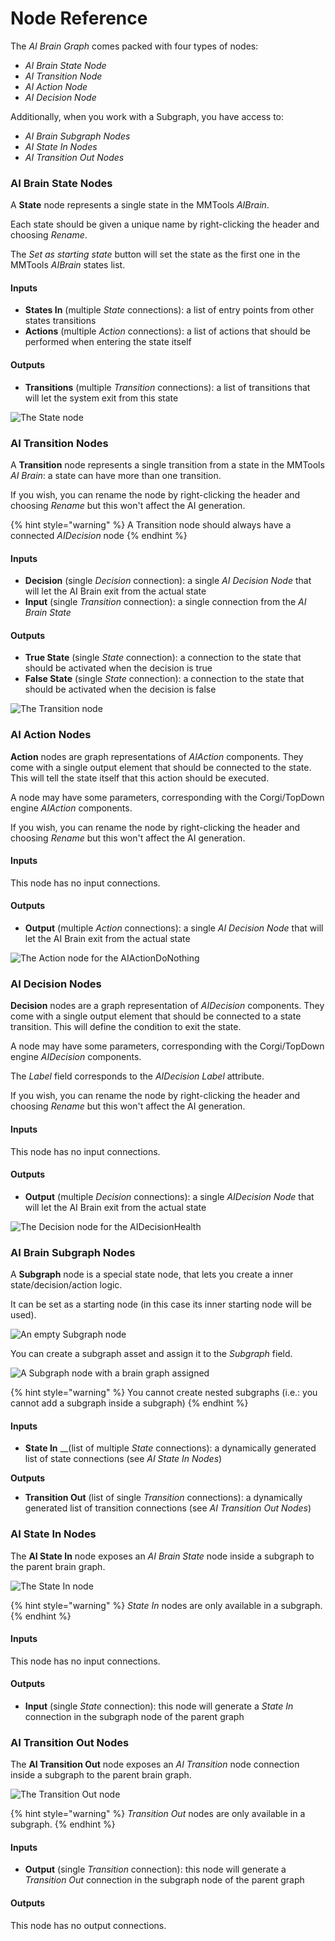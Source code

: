 # Node Reference

The _AI Brain Graph_ comes packed with four types of nodes:

* _AI Brain State Node_
* _AI Transition Node_
* _AI Action Node_
* _AI Decision Node_

Additionally, when you work with a Subgraph, you have access to:

* _AI Brain Subgraph Nodes_
* _AI State In Nodes_
* _AI Transition Out Nodes_

### AI Brain State Nodes

A **State** node represents a single state in the MMTools _AIBrain_.

Each state should be given a unique name by right-clicking the header and choosing _Rename_.

The _Set as starting state_ button will set the state as the first one in the MMTools _AIBrain_ states list.

#### Inputs

* **States In** \(multiple _State_ connections\): a list of entry points from other states transitions
* **Actions** \(multiple _Action_ connections\): a list of actions that should be performed when entering the state itself

#### Outputs

* **Transitions** \(multiple _Transition_ connections\): a list of transitions that will let the system exit from this state 

![The State node](../.gitbook/assets/node_reference_001.png)

### AI Transition Nodes

A **Transition** node represents a single transition from a state in the MMTools _AI Brain_: a state can have more than one transition.

If you wish, you can rename the node by right-clicking the header and choosing _Rename_ but this won't affect the AI generation.

{% hint style="warning" %}
A Transition node should always have a connected _AIDecision_ node
{% endhint %}

#### Inputs

* **Decision** \(single _Decision_ connection\): a single _AI Decision Node_ that will let the AI Brain exit from the actual state
* **Input** \(single _Transition_ connection\): a single connection from the _AI Brain State_

#### Outputs

* **True State** \(single _State_ connection\): a connection to the state that should be activated when the decision is true
* **False State** \(single _State_ connection\): a connection to the state that should be activated when the decision is false

![The Transition node](../.gitbook/assets/node_reference_002.png)

### AI Action Nodes

**Action** nodes are graph representations of _AIAction_ components. They come with a single output element that should be connected to the state. This will tell the state itself that this action should be executed.

A node may have some parameters, corresponding with the Corgi/TopDown engine _AIAction_ components.

If you wish, you can rename the node by right-clicking the header and choosing _Rename_ but this won't affect the AI generation.

#### Inputs

This node has no input connections.

#### Outputs

* **Output** \(multiple _Action_ connections\): a single _AI Decision Node_ that will let the AI Brain exit from the actual state

![The Action node for the AIActionDoNothing](../.gitbook/assets/node_reference_003.png)

### AI Decision Nodes

**Decision** nodes are a graph representation of _AIDecision_ components. They come with a single output element that should be connected to a state transition. This will define the condition to exit the state.

A node may have some parameters, corresponding with the Corgi/TopDown engine _AIDecision_ components.

The _Label_ field corresponds to the _AIDecision Label_ attribute.

If you wish, you can rename the node by right-clicking the header and choosing _Rename_ but this won't affect the AI generation.

#### Inputs

This node has no input connections.

#### Outputs

* **Output** \(multiple _Decision_ connections\): a single _AIDecision Node_ that will let the AI Brain exit from the actual state

![The Decision node for the AIDecisionHealth](../.gitbook/assets/node_reference_004.png)

### AI Brain Subgraph Nodes

A **Subgraph** node is a special state node, that lets you create a inner state/decision/action logic. 

It can be set as a starting node \(in this case its inner starting node will be used\).

![An empty Subgraph node](../.gitbook/assets/node_reference_005.png)

You can create a subgraph asset and assign it to the _Subgraph_ field.

![A Subgraph node with a brain graph assigned](../.gitbook/assets/node_reference_005_a.png)

{% hint style="warning" %}
You cannot create nested subgraphs \(i.e.: you cannot add a subgraph inside a subgraph\)
{% endhint %}

#### Inputs

* **State In** __\(list of multiple _State_ connections\): a dynamically generated list of state connections \(see _AI State In Nodes_\)

**Outputs**

* **Transition Out** \(list of single _Transition_ connections\): a dynamically generated list of transition connections \(see _AI Transition Out Nodes_\)

### AI State In Nodes

The **AI State In** node exposes an _AI Brain State_ node inside a subgraph to the parent brain graph.

![The State In node](../.gitbook/assets/node_reference_006.png)

{% hint style="warning" %}
_State In_ nodes are only available in a subgraph.
{% endhint %}

#### Inputs

This node has no input connections.

#### Outputs

* **Input** \(single _State_ connection\): this node will generate a _State In_ connection in the subgraph node of the parent graph

### AI Transition Out Nodes

The **AI Transition Out** node exposes an _AI Transition_ node connection inside a subgraph to the parent brain graph.

![The Transition Out node](../.gitbook/assets/node_reference_007.png)

{% hint style="warning" %}
_Transition Out_ nodes are only available in a subgraph.
{% endhint %}

#### Inputs

* **Output** \(single _Transition_ connection\): this node will generate a _Transition Out_ connection in the subgraph node of the parent graph

#### Outputs

This node has no output connections.

